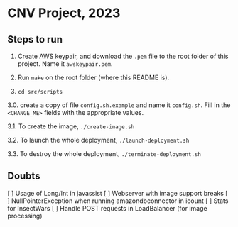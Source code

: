 # CNV Project, 2023

## Steps to run

1. Create AWS keypair, and download the `.pem` file to the root folder of this
project. Name it `awskeypair.pem`.

2. Run `make` on the root folder (where this README is).

3. `cd src/scripts`

3.0. create a copy of file `config.sh.example` and name it `config.sh`. Fill in the `<CHANGE_ME>` fields with the appropriate values.

3.1. To create the image, `./create-image.sh`

3.2. To launch the whole deployment, `./launch-deployment.sh`

3.3. To destroy the whole deployment, `./terminate-deployment.sh`

## Doubts

[ ] Usage of Long/Int in javassist
[ ] Webserver with image support breaks
[ ] NullPointerException when running amazondbconnector in icount
[ ] Stats for InsectWars
[ ] Handle POST requests in LoadBalancer (for image processing)
